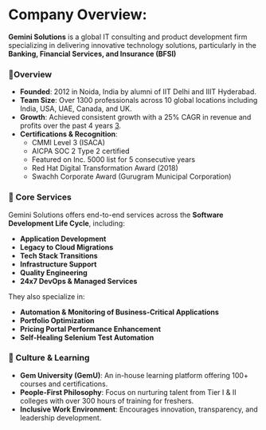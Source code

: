 # Company Overview: 
**Gemini Solutions** is a global IT consulting and product development firm specializing in delivering innovative technology solutions, particularly in the **Banking, Financial Services, and Insurance (BFSI)** 

### 🔹Overview
- **Founded**: 2012 in Noida, India by alumni of IIT Delhi and IIIT Hyderabad.
- **Team Size**: Over 1300 professionals across 10 global locations including India, USA, UAE, Canada, and UK.
- **Growth**: Achieved consistent growth with a 25% CAGR in revenue and profits over the past 4 years [3](https://www.geminisolutions.com/careers).
- **Certifications & Recognition**:
  - CMMI Level 3 (ISACA)
  - AICPA SOC 2 Type 2 certified
  - Featured on Inc. 5000 list for 5 consecutive years
  - Red Hat Digital Transformation Award (2018)
  - Swachh Corporate Award (Gurugram Municipal Corporation)

### 🔹 Core Services
Gemini Solutions offers end-to-end services across the **Software Development Life Cycle**, including:
- **Application Development**
- **Legacy to Cloud Migrations**
- **Tech Stack Transitions**
- **Infrastructure Support**
- **Quality Engineering**
- **24x7 DevOps & Managed Services**

They also specialize in:
- **Automation & Monitoring of Business-Critical Applications**
- **Portfolio Optimization**
- **Pricing Portal Performance Enhancement**
- **Self-Healing Selenium Test Automation**

### 🔹 Culture & Learning
- **Gem University (GemU)**: An in-house learning platform offering 100+ courses and certifications.
- **People-First Philosophy**: Focus on nurturing talent from Tier I & II colleges with over 300 hours of training for freshers.
- **Inclusive Work Environment**: Encourages innovation, transparency, and leadership development.

